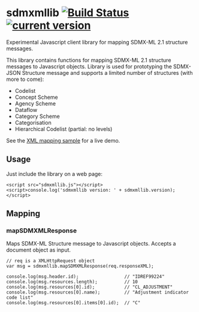 # sdmxmllib [![Build Status](https://travis-ci.org/airosa/sdmxmllib.svg?branch=master)](https://travis-ci.org/airosa/sdmxmllib) [![current version](https://img.shields.io/npm/v/sdmxmllib.svg)](https://www.npmjs.com/package/sdmxmllib)

Experimental Javascript client library for mapping SDMX-ML 2.1 structure messages.

This library contains functions for mapping SDMX-ML 2.1 structure messages to
Javascript objects. Library is used for prototyping the SDMX-JSON Structure
message and supports a limited number of structures (with more to come):

- Codelist
- Concept Scheme
- Agency Scheme
- Dataflow
- Category Scheme
- Categorisation
- Hierarchical Codelist (partial: no levels)

See the [XML mapping sample](http://airosa.github.io/sdmxmllib/samples/sdmxmlmap/)
for a live demo.


## Usage ##

Just include the library on a web page:

```
<script src="sdmxmllib.js"></script>
<script>console.log('sdmxmllib version: ' + sdmxmllib.version);</script>
```

## Mapping ##

### mapSDMXMLResponse

Maps SDMX-ML Structure message to Javascript objects. Accepts a document object
as input.

```
// req is a XMLHttpRequest object
var msg = sdmxmllib.mapSDMXMLResponse(req.responseXML);

console.log(msg.header.id);                 // "IDREF99224"
console.log(msg.resources.length);          // 10
console.log(msg.resources[0].id);           // "CL_ADJUSTMENT"
console.log(msg.resources[0].name);         // "Adjustment indicator code list"
console.log(msg.resources[0].items[0].id);  // "C"
```
